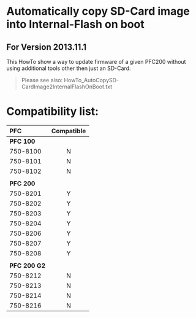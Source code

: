 # Automatically copy SD-Card image into Internal-Flash on boot  

## For Version 2013.11.1

This HowTo show a way to update firmware of a given PFC200 without using additional tools other then just an SD-Card.

> Please see also: HowTo_AutoCopySD-CardImage2InternalFlashOnBoot.txt

# Compatibility list:
| PFC | Compatible |
|:-------------|:------------:|
| **PFC 100** | |
| 750-8100 | N | 
| 750-8101 | N |
| 750-8102 | N |
|  |  |
| **PFC 200** | |
| 750-8201 | Y |
| 750-8202 | Y |
| 750-8203 | Y |
| 750-8204 | Y |
| 750-8206 | Y |
| 750-8207 | Y |
| 750-8208 | Y |
|  |  |
| **PFC 200 G2** | |
| 750-8212 | N |
| 750-8213 | N |
| 750-8214 | N |
| 750-8216 | N |

